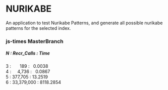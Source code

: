 # NURIKABE
An application to test Nurikabe Patterns, and generate all possible nurikabe patterns for the selected index. 

### js-times MasterBranch
  ##### N : Recr_Calls : Time
  3 :        189 :    0.0038 <br />
  4 :      4,736 :    0.0867 <br />
  5 :    377,705 :   13.2519 <br />
  6 : 33,379,000 : 8118.2854 <br />
